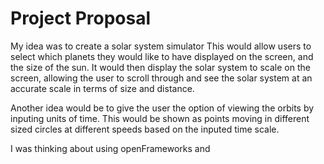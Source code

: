 # Project Proposal
My idea was to create a solar system simulator
This would allow users to select which planets they would like to have displayed on the screen, and the size of the sun.
It would then display the solar system to scale on the screen, allowing the user to scroll through and see the solar system
at an accurate scale in terms of size and distance.

Another idea would be to give the user the option of viewing the orbits by inputing units of time. This would be shown as
points moving in different sized circles at different speeds based on the inputed time scale.

I was thinking about using openFrameworks and
